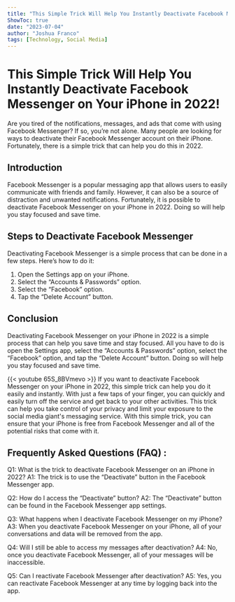 ```yaml
---
title: "This Simple Trick Will Help You Instantly Deactivate Facebook Messenger on Your iPhone in 2022!"
ShowToc: true 
date: "2023-07-04"
author: "Joshua Franco" 
tags: [Technology, Social Media]
---
```

# This Simple Trick Will Help You Instantly Deactivate Facebook Messenger on Your iPhone in 2022!

Are you tired of the notifications, messages, and ads that come with using Facebook Messenger? If so, you’re not alone. Many people are looking for ways to deactivate their Facebook Messenger account on their iPhone. Fortunately, there is a simple trick that can help you do this in 2022.

## Introduction

Facebook Messenger is a popular messaging app that allows users to easily communicate with friends and family. However, it can also be a source of distraction and unwanted notifications. Fortunately, it is possible to deactivate Facebook Messenger on your iPhone in 2022. Doing so will help you stay focused and save time. 

## Steps to Deactivate Facebook Messenger

Deactivating Facebook Messenger is a simple process that can be done in a few steps. Here’s how to do it:

1. Open the Settings app on your iPhone.
2. Select the “Accounts & Passwords” option.
3. Select the “Facebook” option.
4. Tap the “Delete Account” button.

## Conclusion

Deactivating Facebook Messenger on your iPhone in 2022 is a simple process that can help you save time and stay focused. All you have to do is open the Settings app, select the “Accounts & Passwords” option, select the “Facebook” option, and tap the “Delete Account” button. Doing so will help you stay focused and save time.

{{< youtube 65S_8BVmevo >}} 
If you want to deactivate Facebook Messenger on your iPhone in 2022, this simple trick can help you do it easily and instantly. With just a few taps of your finger, you can quickly and easily turn off the service and get back to your other activities. This trick can help you take control of your privacy and limit your exposure to the social media giant's messaging service. With this simple trick, you can ensure that your iPhone is free from Facebook Messenger and all of the potential risks that come with it.

## Frequently Asked Questions (FAQ) :
Q1: What is the trick to deactivate Facebook Messenger on an iPhone in 2022?
A1: The trick is to use the “Deactivate” button in the Facebook Messenger app.

Q2: How do I access the “Deactivate” button?
A2: The “Deactivate” button can be found in the Facebook Messenger app settings.

Q3: What happens when I deactivate Facebook Messenger on my iPhone?
A3: When you deactivate Facebook Messenger on your iPhone, all of your conversations and data will be removed from the app.

Q4: Will I still be able to access my messages after deactivation?
A4: No, once you deactivate Facebook Messenger, all of your messages will be inaccessible.

Q5: Can I reactivate Facebook Messenger after deactivation?
A5: Yes, you can reactivate Facebook Messenger at any time by logging back into the app.


